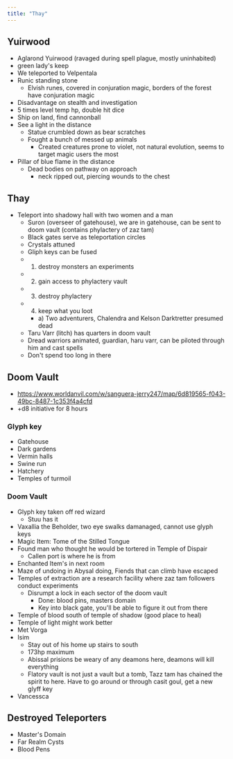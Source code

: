 ```yaml
---
title: "Thay"
---
```


Yuirwood
--------
- Aglarond Yuirwood (ravaged during spell plague, mostly uninhabited)
- green lady's keep
- We teleported to Velpentala
- Runic standing stone
  - Elvish runes, covered in conjuration magic, borders of the forest have conjuration magic
- Disadvantage on stealth and investigation
- 5 times level temp hp, double hit dice
- Ship on land, find cannonball
- See a light in the distance
  - Statue crumbled down as bear scratches
  - Fought a bunch of messed up animals
    - Created creatures prone to violet, not natural evolution, seems to target magic users the most
- Pillar of blue flame in the distance
  - Dead bodies on pathway on approach
    - neck ripped out, piercing wounds to the chest

Thay
----
- Teleport into shadowy hall with two women and a man
  - Suron (overseer of gatehouse), we are in gatehouse, can be sent to doom vault (contains phylactery of zaz tam)
  - Black gates serve as teleportation circles
  - Crystals attuned
  - Gliph keys can be fused
  - 1) destroy monsters an experiments
  - 2) gain access to phylactery vault
  - 3) destroy phylactery
  - 4) keep what you loot
     - a) Two adventurers, Chalendra and Kelson Darktretter presumed dead
  - Taru Varr (litch) has quarters in doom vault
  - Dread warriors animated, guardian, haru varr, can be piloted through him and cast spells
  - Don't spend too long in there

Doom Vault
----------
- https://www.worldanvil.com/w/sanguera-jerry247/map/6d819565-f043-49bc-8487-1c353f4a4cfd
- +d8 initiative for 8 hours

### Glyph key
- Gatehouse
- Dark gardens
- Vermin halls
- Swine run
- Hatchery
- Temples of turmoil

### Doom Vault
- Glyph key taken off red wizard
  - Stuu has it
- Vaxallia the Beholder, two eye swalks damanaged, cannot use glyph keys
- Magic Item: Tome of the Stilled Tongue
- Found man who thought he would be tortered in Temple of Dispair
  - Callen port is where he is from
- Enchanted Item's in next room
- Maze of undoing in Abysal doing, Fiends that can climb have escaped
- Temples of extraction are a research facility where zaz tam followers conduct experiments
  - Disrumpt a lock in each sector of the doom vault
    - Done: blood pins, masters domain
    - Key into black gate, you'll be able to figure it out from there
- Temple of blood south of temple of shadow (good place to heal)
- Temple of light might work better
- Met Vorga
- Isim
  - Stay out of his home up stairs to south
  - 173hp maximum
  - Abissal prisions be weary of any deamons here, deamons will kill everything
  - Flatory vault is not just a vault but a tomb, Tazz tam has chained the spirit to here. Have to go around or through casit goul, get a new glyff key
- Vancessca

Destroyed Teleporters
---------------------
- Master's Domain
- Far Realm Cysts
- Blood Pens

